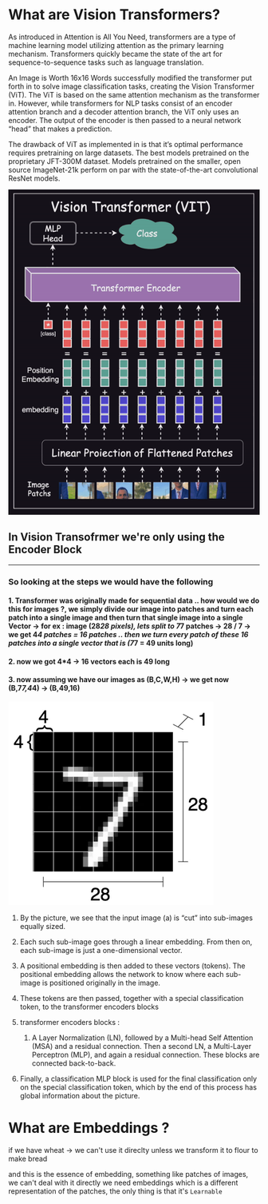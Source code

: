 # What are Vision Transformers? 

As introduced in Attention is All You Need, transformers are a type of machine learning model utilizing attention as the primary learning mechanism. Transformers quickly became the state of the art for sequence-to-sequence tasks such as language translation.

An Image is Worth 16x16 Words successfully modified the transformer put forth in to solve image classification tasks, creating the Vision Transformer (ViT). The ViT is based on the same attention mechanism as the transformer in. However, while transformers for NLP tasks consist of an encoder attention branch and a decoder attention branch, the ViT only uses an encoder. The output of the encoder is then passed to a neural network “head” that makes a prediction.

The drawback of ViT as implemented in is that it’s optimal performance requires pretraining on large datasets. The best models pretrained on the proprietary JFT-300M dataset. Models pretrained on the smaller, open source ImageNet-21k perform on par with the state-of-the-art convolutional ResNet models.

![Alt text](me.gif)


## In Vision Transofrmer we're only using the Encoder Block
--------------------------------------------------------------
### So looking at the steps we would have the following

#### 1. Transformer was originally made for sequential data .. how would we do this for images ?, we simply divide our image into patches and turn each patch into a single image and then turn that single image into a single Vector -> for ex : image (28*28 pixels), lets split to 7*7 patches -> 28 / 7 -> we get 4*4 patches = 16 patches .. then we turn every patch of these 16 patches into a single vector that is (7*7 = 49 units long)

#### 2. now we got 4*4 -> 16 vectors each is 49 long 

#### 3. now assuming we have our images as (B,C,W,H) -> we get now (B,7*7,4*4) -> (B,49,16)


![Alt text](./images/img_patches.jpg)

1. By the picture, we see that the input image (a) is “cut” into sub-images equally sized.

2. Each such sub-image goes through a linear embedding. From then on, each sub-image is just a one-dimensional vector.

3. A positional embedding is then added to these vectors (tokens). The positional embedding allows the network to know where each sub-image is positioned originally in the image.

4. These tokens are then passed, together with a special classification token, to the transformer encoders blocks

5. transformer encoders blocks :
    1. A Layer Normalization (LN), followed by a Multi-head Self Attention (MSA) and a residual connection. Then a second LN, a Multi-Layer Perceptron (MLP), and again a residual connection. These blocks are connected back-to-back.

6. Finally, a classification MLP block is used for the final classification only on the special classification token, which by the end of this process has global information about the picture.

# What are Embeddings ?

if we have wheat -> we can't use it direclty unless we transform it to flour to make bread

and this is the essence of embedding, something like patches of images, we can't deal with it directly
we need embeddings which is a different representation of the patches, the only thing is that it's ``` Learnable ```  
